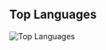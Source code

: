 <!---
## GitHub Stats

 ![Schreipfelerer's GitHub stats](https://github-readme-stats.vercel.app/api?username=Schreipfelerer&show_icons=true&theme=radical)
 --->

## Top Languages

![Top Languages](https://github-readme-stats.vercel.app/api/top-langs/?username=Schreipfelerer&layout=compact&theme=radical)
